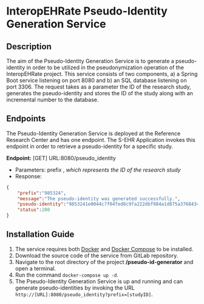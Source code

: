# InteropEHRate Pseudo-Identity Generation Service

## Description

The aim of the Pseudo-Identity Generation Service is to generate a pseudo-identity in order to be utilized in the pseudonymization operation of the InteropEHRate project. This service consists of two components, a) a Spring Boot service listening on port 8080 and b) an SQL database listening on port 3306. The request takes as a parameter the ID of the research study, generates the pseudo-identity and stores the ID of the study along with an incremental number to the database.

## Endpoints

The Pseudo-Identity Generation Service is deployed at the Reference Research Center and has one endpoint. The S-EHR Application invokes this endpoint in order to retrieve a pseudo-identity for a specific study. 

**Endpoint:** [GET] URL:8080/pseudo_identity 
* Parameters: prefix , _which represents the ID of the research study_
* Response:

```json
{
    "prefix":"985324",
    "message":"The pseudo-identity was generated successfully.",
    "pseudo-identity":"9853241e0044c7f04fed8c9fa222dbf984a1d875a376843428fbc205b836ff685358859",
    "status":200
}
```

## Installation Guide

1.	The service requires both [Docker](https://docs.docker.com/get-docker/) and [Docker Compose](https://docs.docker.com/compose/install/) to be installed.
2.	Download the source code of the service from GitLab repository.
3.	Navigate to the root directory of the project **/pseudo-id-generator** and open a terminal.
4.	Run the command `docker-compose up -d`.
5.	The Pseudo-Identity Generation Service is up and running and can generate pseudo-identities by invoking the URL `http://[URL]:8080/pseudo_identity?prefix=[studyID]`. 
